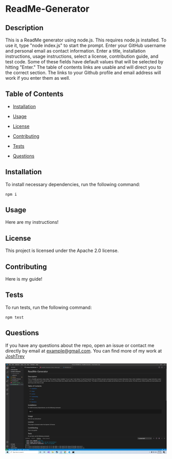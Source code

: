 # ReadMe-Generator

## Description

This is a ReadMe generator using node.js. This requires node.js installed. To use it, type "node index.js" to start the prompt. Enter your GitHub username and personal email as contact information. Enter a title, installation instructions, usage instructions, select a license, contribution guide, and test code. Some of these fields have default values that will be selected by hitting "Enter." The table of contents links are usable and will direct you to the correct section. The links to your Github profile and email address will work if you enter them as well.

## Table of Contents

* [Installation](#installation)

* [Usage](#usage)

* [License](#license)

* [Contributing](#contributing)

* [Tests](#tests)

* [Questions](#questions)

## Installation

To install necessary dependencies, run the following command:

```
npm i
```

## Usage

Here are my instructions!

## License

This project is licensed under the Apache 2.0 license.

## Contributing

Here is my guide!

## Tests

To run tests, run the following command:

```
npm test
```

## Questions

If you have any questions about the repo, open an issue or contact me directly by email at [example@gmail.com](mailto:example@gmail.com). You can find more of my work at [JoshTrev](https://github.com/JoshTrev)

![ReadMe Screenshot](/Screenshot.png)